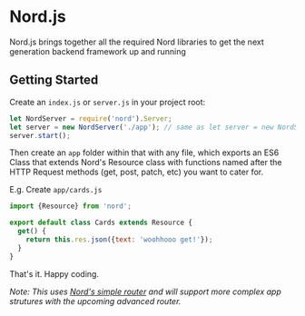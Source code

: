 # Nord.js
Nord.js brings together all the required Nord libraries to get the next generation backend framework up and running

## Getting Started

Create an `index.js` or `server.js` in your project root:
```js
let NordServer = require('nord').Server;
let server = new NordServer('./app'); // same as let server = new NordServer();
server.start();
```

Then create an `app` folder within that with any file, which exports an ES6 Class that extends Nord's Resource class with functions named after the HTTP Request methods (get, post, patch, etc) you want to cater for.

E.g. Create `app/cards.js`
```js
import {Resource} from 'nord';

export default class Cards extends Resource {
  get() {
    return this.res.json({text: 'woohhooo get!'});
  }
}
```

That's it. Happy coding.

*Note: This uses [Nord's simple router](https://github.com/Nordjs/nord-simple-router) and will support more complex app strutures with the upcoming advanced router.*
